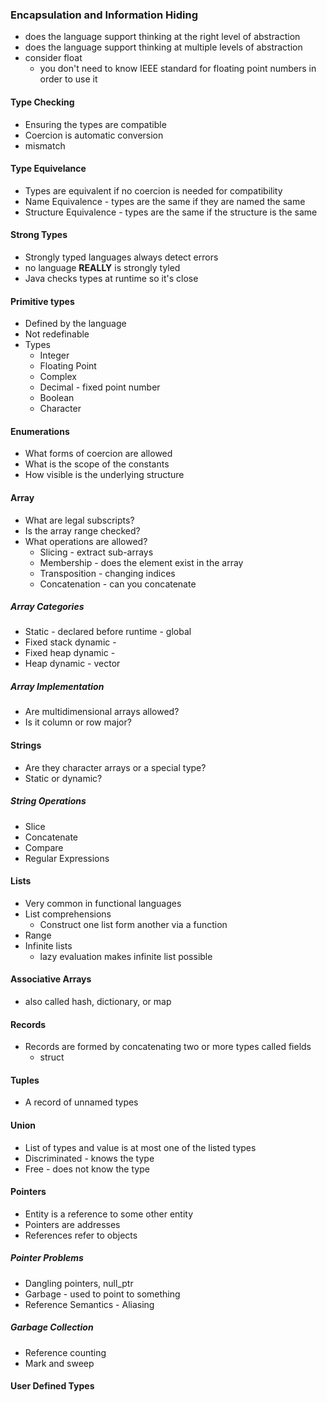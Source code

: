 ### Encapsulation and Information Hiding
* does the language support thinking at the right level of abstraction 
* does the language support thinking at multiple levels of abstraction
* consider float
  * you don't need to know IEEE standard for floating point numbers in order to use it

#### Type Checking
* Ensuring the types are compatible
* Coercion is automatic conversion
* mismatch

#### Type Equivelance
* Types are equivalent if no coercion is needed for compatibility
* Name Equivalence - types are the same if they are named the same
* Structure Equivalence - types are the same if the structure is the same

#### Strong Types
* Strongly typed languages always detect errors
* no language **REALLY** is strongly tyled
* Java checks types at runtime so it's close

#### Primitive types
* Defined by the language
* Not redefinable
* Types
  * Integer
  * Floating Point
  * Complex
  * Decimal - fixed point number
  * Boolean
  * Character

#### Enumerations
* What forms of coercion are allowed
* What is the scope of the constants
* How visible is the underlying structure

#### Array
* What are legal subscripts?
* Is the array range checked?
* What operations are allowed?
  * Slicing - extract sub-arrays
  * Membership - does the element exist in the array
  * Transposition - changing indices
  * Concatenation - can you concatenate 

##### Array Categories
* Static - declared before runtime - global
* Fixed stack dynamic -
* Fixed heap dynamic - 
* Heap dynamic - vector

##### Array Implementation
* Are multidimensional arrays allowed?
* Is it column or row major?

#### Strings
* Are they character arrays or a special type?
* Static or dynamic?

##### String Operations
* Slice
* Concatenate
* Compare
* Regular Expressions


#### Lists
* Very common in functional languages
* List comprehensions
  * Construct one list form another via a function
* Range
* Infinite lists
  * lazy evaluation makes infinite list possible

#### Associative Arrays
* also called hash, dictionary, or map

#### Records
* Records are formed by concatenating two or more types called fields
  * struct

#### Tuples
* A record of unnamed types

#### Union
* List of types and value is at most one of the listed types
* Discriminated - knows the type
* Free - does not know the type

#### Pointers
* Entity is a reference to some other entity
* Pointers are addresses
* References refer to objects

##### Pointer Problems
* Dangling pointers, null_ptr
* Garbage - used to point to something
* Reference Semantics - Aliasing

##### Garbage Collection
* Reference counting
* Mark and sweep

#### User Defined Types

